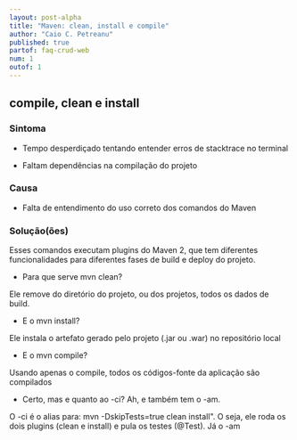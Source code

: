 ```yaml
---
layout: post-alpha
title: "Maven: clean, install e compile"
author: "Caio C. Petreanu"
published: true
partof: faq-crud-web
num: 1
outof: 1
---
```


## compile, clean e install

### Sintoma  

+ Tempo desperdiçado tentando entender erros de stacktrace no terminal

+ Faltam dependências na compilação do projeto

### Causa

+ Falta de entendimento do uso correto dos comandos do Maven

### Solução(ões)  

Esses comandos executam plugins do Maven 2, que tem diferentes funcionalidades para diferentes fases de build e deploy do projeto.  

+ Para que serve mvn clean?

Ele remove do diretório do projeto, ou dos projetos, todos os dados de build.

+ E o mvn install?

Ele instala o artefato gerado pelo projeto (.jar ou .war) no repositório local

+ E o mvn compile?

Usando apenas o compile, todos os códigos-fonte da aplicação são compilados

+ Certo, mas e quanto ao -ci? Ah, e também tem o -am.

O -ci é o alias para: mvn -DskipTests=true clean install". O seja, ele roda os dois plugins (clean e install) e pula os testes (@Test). Já o -am
